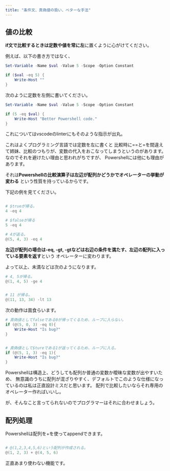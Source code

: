 ```yaml
---
title: "条件文、真偽値の扱い、ベターな手法"
---
```


## 値の比較


**if文で比較するときは定数や値を常に左**に置くように心がけてください。

例えば、以下の書き方ではなく、

```Powershell
Set-Variable -Name $val -Value 5 -Scope -Option Constant

if ($val -eq 5) {
    Write-Host ""
}
```

次のように定数を左側に書いてください。

```powershell
Set-Variable -Name $val -Value 5 -Scope -Option Constant

if (5 -eq $val) {
    Write-Host "Better Powershell code."
}
```

これについてはvscodeのlinterにもそのような指示が出丸。

これはよくプログラミング言語では定数を左に書くと
比較時に==と=を間違えて姉妹、比較のつもりが、変数の代入をおこなってしまうというのがあります。
なのでそれを避けたい理由と思われがちですが、
Powershellには他にも理由があります。

それは**Powershellの比較演算子は左辺が配列かどうかでオペレーターの挙動が変わる**
という性質を持っているからです。

下記の例を見てください。

```powershell

# $trueが帰る。
4 -eq 4

# $falseが帰る
5 -eq 4

# 4が返る。
@(5, 4, 3) -eq 4
```

**左辺が配列の場合は-eq, -gt, -gtなどは右辺の条件を満たす、左辺の配列に入っている要素を返す**という
オペレーターに変わります。

よって以上、未満などは次のようになります。

```powershell
# 4, 5が帰る。
@(1, 4, 5) -ge 4


# 11 が帰る。
@(11, 13, 34) -lt 13 
```

次の動作は面食らいます。

```powershell
# 真偽値としてfalseである0が帰ってくるため、ループに入らない。
if (@(5, 0, 3) -eq 0){
    Write-Host "Is bug?"
}


# 真偽値として$tureである1が返ってくるため、ループに入る。
if (@(5, 1, 3) -eq 1){
    Write-Host "Is bug?"
}


```

Powershellは構造上、どうしても配列か普通の変数か曖昧な変数が出やすいため、
無意識のうちに配列が混ざりやすく、デフォルトでこのような仕様になっているのは私は正直設計ミスだと思います。
配列で比較したいならそれ専用のオペレーター作ればいいし。

が、そんなこと言ってられないのでプログラマーはそれに合わせましょう。


## 配列処理

Powershellは配列を+を使ってappendできます。

```powershell

# @(1,2,3,4,5,6)という配列が作成される。
@(1, 2, 3) + @(4, 5, 6)
```

正直あまり使わない機能です。

